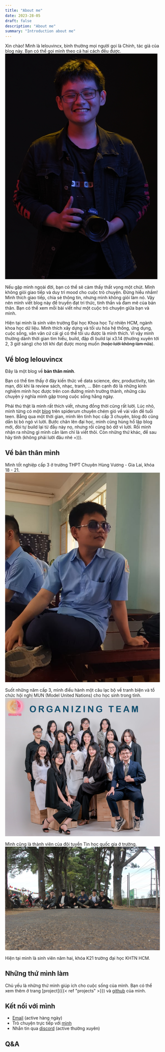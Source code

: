 ```yaml
---
title: "About me"
date: 2023-28-05
draft: false
description: "About me"
summary: "Introduction about me"
---
```


Xin chào! Mình là lelouvincx, bình thường mọi người gọi là Chính, tác giả của blog này. Bạn có thể gọi mình theo cả hai cách đều được.
![photo of me](me.png)

Nếu gặp mình ngoài đời, bạn có thể sẽ cảm thấy thất vọng một chút. Mình không giỏi giao tiếp và duy trì mood cho cuộc trò chuyện. Đừng hiểu nhầm! Mình thích giao tiếp, chia sẻ thông tin, nhưng mình không giỏi làm nó. Vậy nên mình viết blog này để truyền đạt tri thức, tinh thần và đam mê của bản thân. Bạn có thể xem mỗi bài viết như một cuộc trò chuyện giữa bạn và mình.

Hiện tại mình là sinh viên trường Đại học Khoa học Tự nhiên HCM, ngành khoa học dữ liệu. Mình thích xây dựng và tối ưu hóa hệ thống, ứng dụng, cuộc sống, vân vân cứ cái gì có thể tối ưu được là mình thích. Vì vậy mình thường dành thời gian tìm hiểu, build, đập đi build lại x3.14 (thường xuyên tới 2, 3 giờ sáng) cho tới khi đạt được mong muốn (~~hoặc lười không làm nữa~~).

## Về blog lelouvincx

Đây là một blog về **bản thân mình**.

Bạn có thể tìm thấy ở đây kiến thức về data science, dev, productivity, tản mạn, đôi khi là review sách, nhạc, tranh, ... Bên cạnh đó là những kinh nghiệm mình học được trên con đường mình trưởng thành, những câu chuyện ý nghĩa mình gặp trong cuộc sống hằng ngày.

Phải thú thật là mình rất thích viết, nhưng đồng thời cũng rất lười. Lúc nhỏ, mình từng có một [blog](https://spiderum.com/nguoi-dung/chinhchamhoc) trên spiderum chuyên chém gió về vài vấn đề tuổi teen. Bẵng qua một thời gian, mình lên tỉnh học cấp 3 chuyên, blog đó cũng dần bị bỏ ngỏ vì lười. Bước chân lên đại học, mình cũng hùng hổ lập blog mới, đòi tự build lại từ đầu này nọ, nhưng rồi cũng bỏ dở vì lười. Rồi mình nhận ra những gì mình cần làm chỉ là viết thôi. Còn những thứ khác, để sau hãy tính (không phải lười đâu nhé =))).

## Về bản thân mình

Mình tốt nghiệp cấp 3 ở trường THPT Chuyên Hùng Vương - Gia Lai, khóa 18 - 21.
![highschool](highschool.jpg)

Suốt những năm cấp 3, mình điều hành một câu lạc bộ về tranh biện và tổ chức hội nghị MUN (Model United Nations) cho học sinh trong tỉnh.
![hvsads](hvsads.jpg)

Mình cũng là thành viên của đội tuyển Tin học quốc gia ở trường.
![doi tuyen tin](tinhocchv.JPG)

Hiện tại mình là sinh viên năm hai, khóa K21 trường đại học KHTN HCM.

## Những thứ mình làm

Chủ yếu là những thứ mình giúp ích cho cuộc sống của mình.
Bạn có thể xem thêm ở trang [project]({{< ref "projects" >}}) và [github](https://github.com/lelouvincx) của mình.

## Kết nối với mình

- [Email](mailto:dinhminhchinh3357@duck.com) (active hàng ngày)
- Trò chuyện trực tiếp với [mình](https://cal.com/lelouvincx-wjrcua)
- Nhắn tin qua [discord](lelouvincx#6976) (active thường xuyên)

## Q&A
